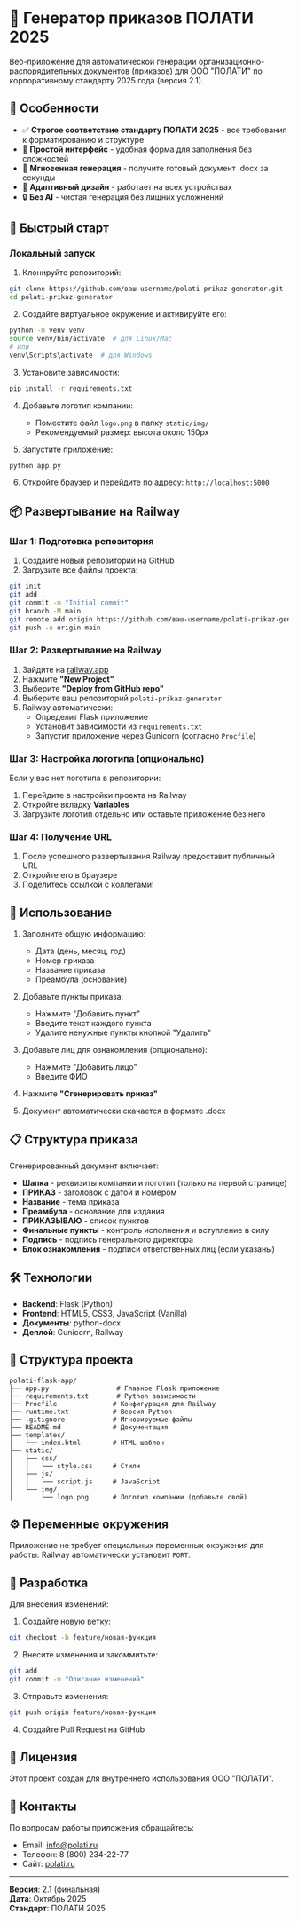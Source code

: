 # 📄 Генератор приказов ПОЛАТИ 2025

Веб-приложение для автоматической генерации организационно-распорядительных документов (приказов) для ООО "ПОЛАТИ" по корпоративному стандарту 2025 года (версия 2.1).

## 🎯 Особенности

- ✅ **Строгое соответствие стандарту ПОЛАТИ 2025** - все требования к форматированию и структуре
- 📝 **Простой интерфейс** - удобная форма для заполнения без сложностей
- 🚀 **Мгновенная генерация** - получите готовый документ .docx за секунды
- 📱 **Адаптивный дизайн** - работает на всех устройствах
- 🔒 **Без AI** - чистая генерация без лишних усложнений

## 🚀 Быстрый старт

### Локальный запуск

1. Клонируйте репозиторий:
```bash
git clone https://github.com/ваш-username/polati-prikaz-generator.git
cd polati-prikaz-generator
```

2. Создайте виртуальное окружение и активируйте его:
```bash
python -m venv venv
source venv/bin/activate  # для Linux/Mac
# или
venv\Scripts\activate  # для Windows
```

3. Установите зависимости:
```bash
pip install -r requirements.txt
```

4. Добавьте логотип компании:
   - Поместите файл `logo.png` в папку `static/img/`
   - Рекомендуемый размер: высота около 150px

5. Запустите приложение:
```bash
python app.py
```

6. Откройте браузер и перейдите по адресу: `http://localhost:5000`

## 📦 Развертывание на Railway

### Шаг 1: Подготовка репозитория

1. Создайте новый репозиторий на GitHub
2. Загрузите все файлы проекта:
```bash
git init
git add .
git commit -m "Initial commit"
git branch -M main
git remote add origin https://github.com/ваш-username/polati-prikaz-generator.git
git push -u origin main
```

### Шаг 2: Развертывание на Railway

1. Зайдите на [railway.app](https://railway.app/)
2. Нажмите **"New Project"**
3. Выберите **"Deploy from GitHub repo"**
4. Выберите ваш репозиторий `polati-prikaz-generator`
5. Railway автоматически:
   - Определит Flask приложение
   - Установит зависимости из `requirements.txt`
   - Запустит приложение через Gunicorn (согласно `Procfile`)

### Шаг 3: Настройка логотипа (опционально)

Если у вас нет логотипа в репозитории:
1. Перейдите в настройки проекта на Railway
2. Откройте вкладку **Variables**
3. Загрузите логотип отдельно или оставьте приложение без него

### Шаг 4: Получение URL

1. После успешного развертывания Railway предоставит публичный URL
2. Откройте его в браузере
3. Поделитесь ссылкой с коллегами!

## 📝 Использование

1. Заполните общую информацию:
   - Дата (день, месяц, год)
   - Номер приказа
   - Название приказа
   - Преамбула (основание)

2. Добавьте пункты приказа:
   - Нажмите "Добавить пункт"
   - Введите текст каждого пункта
   - Удалите ненужные пункты кнопкой "Удалить"

3. Добавьте лиц для ознакомления (опционально):
   - Нажмите "Добавить лицо"
   - Введите ФИО

4. Нажмите **"Сгенерировать приказ"**

5. Документ автоматически скачается в формате .docx

## 📋 Структура приказа

Сгенерированный документ включает:

- **Шапка** - реквизиты компании и логотип (только на первой странице)
- **ПРИКАЗ** - заголовок с датой и номером
- **Название** - тема приказа
- **Преамбула** - основание для издания
- **ПРИКАЗЫВАЮ** - список пунктов
- **Финальные пункты** - контроль исполнения и вступление в силу
- **Подпись** - подпись генерального директора
- **Блок ознакомления** - подписи ответственных лиц (если указаны)

## 🛠 Технологии

- **Backend**: Flask (Python)
- **Frontend**: HTML5, CSS3, JavaScript (Vanilla)
- **Документы**: python-docx
- **Деплой**: Gunicorn, Railway

## 📂 Структура проекта

```
polati-flask-app/
├── app.py                 # Главное Flask приложение
├── requirements.txt       # Python зависимости
├── Procfile              # Конфигурация для Railway
├── runtime.txt           # Версия Python
├── .gitignore            # Игнорируемые файлы
├── README.md             # Документация
├── templates/
│   └── index.html        # HTML шаблон
├── static/
│   ├── css/
│   │   └── style.css     # Стили
│   ├── js/
│   │   └── script.js     # JavaScript
│   └── img/
│       └── logo.png      # Логотип компании (добавьте свой)
```

## ⚙️ Переменные окружения

Приложение не требует специальных переменных окружения для работы. Railway автоматически установит `PORT`.

## 🔧 Разработка

Для внесения изменений:

1. Создайте новую ветку:
```bash
git checkout -b feature/новая-функция
```

2. Внесите изменения и закоммитьте:
```bash
git add .
git commit -m "Описание изменений"
```

3. Отправьте изменения:
```bash
git push origin feature/новая-функция
```

4. Создайте Pull Request на GitHub

## 📄 Лицензия

Этот проект создан для внутреннего использования ООО "ПОЛАТИ".

## 👥 Контакты

По вопросам работы приложения обращайтесь:
- Email: info@polati.ru
- Телефон: 8 (800) 234-22-77
- Сайт: [polati.ru](https://polati.ru)

---

**Версия**: 2.1 (финальная)  
**Дата**: Октябрь 2025  
**Стандарт**: ПОЛАТИ 2025
